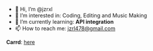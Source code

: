 - 👋 Hi, I’m @jzrxl
- 👀 I’m interested in: Coding, Editing and Music Making
- 🌱 I’m currently learning: **API integration**
- 📫 How to reach me: jzrl478@gmail.com


**Carrd**: <a href="https://dhjzrl.carrd.co/">here</a>
<!---
jzrxl/jzrxl is a ✨ special ✨ repository because its `README.md` (this file) appears on your GitHub profile.
You can click the Preview link to take a look at your changes.
--->
